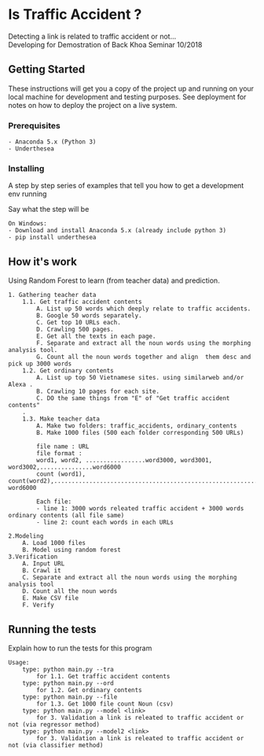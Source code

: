 # Is Traffic Accident ?

Detecting a link is related to traffic accident or not...<br/>
Developing for Demostration of Back Khoa Seminar 10/2018

## Getting Started

These instructions will get you a copy of the project up and running on your local machine for development and testing purposes. See deployment for notes on how to deploy the project on a live system.

### Prerequisites

```
- Anaconda 5.x (Python 3)
- Underthesea
```

### Installing

A step by step series of examples that tell you how to get a development env running

Say what the step will be

```
On Windows:
- Download and install Anaconda 5.x (already include python 3)
- pip install underthesea
```

## How it's work

Using Random Forest to learn (from teacher data) and prediction.

```
1. Gathering teacher data
    1.1. Get traffic accident contents
        A. List up 50 words which deeply relate to traffic accidents.
        B. Google 50 words separately.
        C. Get top 10 URLs each.
        D. Crawling 500 pages.
        E. Get all the texts in each page.
        F. Separate and extract all the noun words using the morphing analysis tool.
        G. Count all the noun words together and align  them desc and pick up 3000 words
    1.2. Get ordinary contents
        A. List up top 50 Vietnamese sites. using similarweb and/or Alexa . 
        B. Crawling 10 pages for each site.
        C. DO the same things from "E" of "Get traffic accident contents"
    . 
    1.3. Make teacher data
        A. Make two folders: traffic_accidents, ordinary_contents
        B. Make 1000 files (500 each folder corresponding 500 URLs)

        file name : URL
        file format :
        word1, word2, .................word3000, word3001, word3002,...............word6000
        count (word1), count(word2),.................................................................., word6000
        
        Each file: 
        - line 1: 3000 words releated traffic accident + 3000 words ordinary contents (all file same)
        - line 2: count each words in each URLs
        
2.Modeling
    A. Load 1000 files
    B. Model using random forest
3.Verification
    A. Input URL
    B. Crawl it
    C. Separate and extract all the noun words using the morphing analysis tool
    D. Count all the noun words
    E. Make CSV file
    F. Verify
```

## Running the tests

Explain how to run the tests for this program

```
Usage:
    type: python main.py --tra
        for 1.1. Get traffic accident contents
    type: python main.py --ord
        for 1.2. Get ordinary contents
    type: python main.py --file
        for 1.3. Get 1000 file count Noun (csv)
    type: python main.py --model <link>
        for 3. Validation a link is releated to traffic accident or not (via regressor method)
    type: python main.py --model2 <link>
        for 3. Validation a link is releated to traffic accident or not (via classifier method)
```
